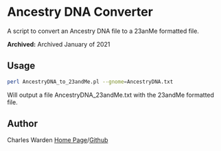 # Ancestry DNA Converter

A script to convert an Ancestry DNA file to a 23anMe formatted file.

**Archived:** Archived January of 2021

## Usage

```sh
perl AncestryDNA_to_23andMe.pl --gnome=AncestryDNA.txt
```

Will output a file AncestryDNA_23andMe.txt with  the 23andMe formatted file.

## Author

Charles Warden [Home Page](https://sites.google.com/site/cwarden45/home)/[Github](https://github.com/cwarden45/)  
